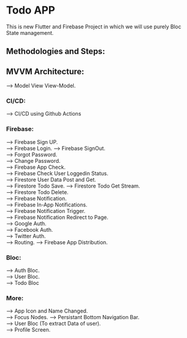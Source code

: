 # Todo APP

This is new Flutter and Firebase Project in which we will use purely Bloc State management.

## Methodologies and Steps:

## MVVM Architecture:

--> Model View View-Model.

### CI/CD:

--> CI/CD using Github Actions

### Firebase:

--> Firebase Sign UP.  
--> Firebase Login.
--> Firebase SignOut.  
--> Forgot Password.  
--> Change Password.  
--> Firebase App Check.  
--> Firebase Check User Loggedin Status.  
--> Firestore User Data Post and Get.  
--> Firestore Todo Save.
--> Firestore Todo Get Stream.  
--> Firestore Todo Delete.  
--> Firebase Notification.  
--> Firebase In-App Notifications.  
--> Firebase Notification Trigger.  
--> Firebase Notification Redirect to Page.  
--> Google Auth.  
--> Facebook Auth.  
--> Twitter Auth.  
--> Routing.
--> Firebase App Distribution.

### Bloc:

--> Auth Bloc.  
--> User Bloc.  
--> Todo Bloc

### More:

--> App Icon and Name Changed.  
--> Focus Nodes.
--> Persistant Bottom Navigation Bar.  
--> User Bloc (To extract Data of user).  
--> Profile Screen.
